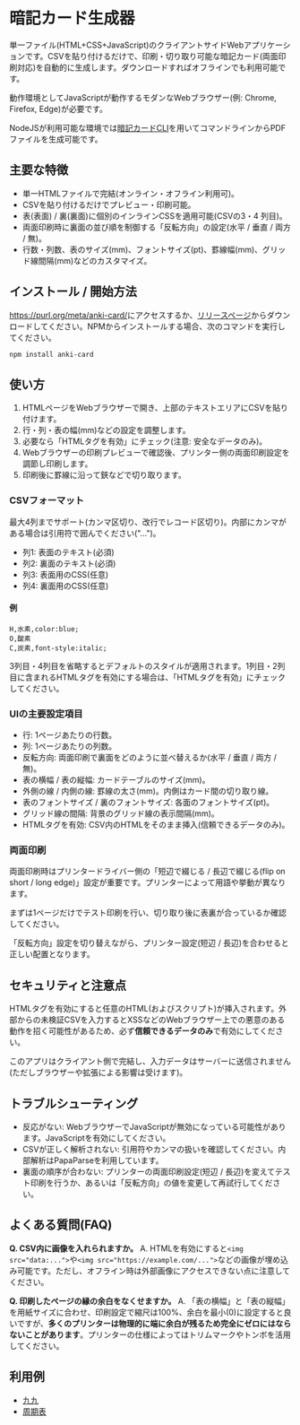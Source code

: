 <!-- Document: README.md

「暗記カード生成器」の日本語マニュアル。

Metadata:

	id - 3db72088-ba41-462f-91de-7284bf80422d
	author - <qq542vev at https://purl.org/meta/me/>
	version - 0.1.1
	created - 2020-09-01
	modified - 2025-09-07
	copyright - Copyright (C) 2025-2025 qq542vev. Some rights reserved.
	license - <AGPL-3.0-only at https://www.gnu.org/licenses/agpl-3.0.txt>

See Also:

	* <Project homepage at https://github.com/qq542vev/anki-card>
	* <Bug report at https://github.com/qq542vev/anki-card/issues>
-->

# 暗記カード生成器

単一ファイル(HTML+CSS+JavaScript)のクライアントサイドWebアプリケーションです。CSVを貼り付けるだけで、印刷・切り取り可能な暗記カード(両面印刷対応)を自動的に生成します。ダウンロードすればオフラインでも利用可能です。

動作環境としてJavaScriptが動作するモダンなWebブラウザー(例: Chrome, Firefox, Edge)が必要です。

NodeJSが利用可能な環境では[暗記カードCLI](https://github.com/qq542vev/anki-card-cli)を用いてコマンドラインからPDFファイルを生成可能です。

## 主要な特徴

 * 単一HTMLファイルで完結(オンライン・オフライン利用可)。
 * CSVを貼り付けるだけでプレビュー・印刷可能。
 * 表(表面) / 裏(裏面)に個別のインラインCSSを適用可能(CSVの3・4 列目)。
 * 両面印刷時に裏面の並び順を制御する「反転方向」の設定(水平 / 垂直 / 両方 / 無)。
 * 行数・列数、表のサイズ(mm)、フォントサイズ(pt)、罫線幅(mm)、グリッド線間隔(mm)などのカスタマイズ。

## インストール / 開始方法

<https://purl.org/meta/anki-card/>にアクセスするか、[リリースページ](https://purl.org/meta/anki-card/download)からダウンロードしてください。NPMからインストールする場合、次のコマンドを実行してください。

```sh
npm install anki-card
```

## 使い方

 1. HTMLページをWebブラウザーで開き、上部のテキストエリアにCSVを貼り付けます。
 2. 行・列・表の幅(mm)などの設定を調整します。
 3. 必要なら「HTMLタグを有効」にチェック(注意: 安全なデータのみ)。
 4. Webブラウザーの印刷プレビューで確認後、プリンター側の両面印刷設定を調節し印刷します。
 5. 印刷後に罫線に沿って鋏などで切り取ります。

### CSVフォーマット

最大4列までサポート(カンマ区切り、改行でレコード区切り)。内部にカンマがある場合は引用符で囲んでください("...")。

 * 列1: 表面のテキスト(必須)
 * 列2: 裏面のテキスト(必須)
 * 列3: 表面用のCSS(任意)
 * 列4: 裏面用のCSS(任意)

#### 例

```csv
H,水素,color:blue;
O,酸素
C,炭素,font-style:italic;
```

3列目・4列目を省略するとデフォルトのスタイルが適用されます。1列目・2列目に含まれるHTMLタグを有効にする場合は、「HTMLタグを有効」にチェックしてください。

### UIの主要設定項目

 * 行: 1ページあたりの行数。
 * 列: 1ページあたりの列数。
 * 反転方向: 両面印刷で裏面をどのように並べ替えるか(水平 / 垂直 / 両方 / 無)。
 * 表の横幅 / 表の縦幅: カードテーブルのサイズ(mm)。
 * 外側の線 / 内側の線: 罫線の太さ(mm)。内側はカード間の切り取り線。
 * 表のフォントサイズ / 裏のフォントサイズ: 各面のフォントサイズ(pt)。
 * グリッド線の間隔: 背景のグリッド線の表示間隔(mm)。
 * HTMLタグを有効: CSV内のHTMLをそのまま挿入(信頼できるデータのみ)。

### 両面印刷

両面印刷時はプリンタードライバー側の「短辺で綴じる / 長辺で綴じる(flip on short / long edge)」設定が重要です。プリンターによって用語や挙動が異なります。

まずは1ページだけでテスト印刷を行い、切り取り後に表裏が合っているか確認してください。

「反転方向」設定を切り替えながら、プリンター設定(短辺 / 長辺)を合わせると正しい配置となります。

## セキュリティと注意点

HTMLタグを有効にすると任意のHTML(およびスクリプト)が挿入されます。外部からの未検証CSVを入力するとXSSなどのWebブラウザー上での悪意のある動作を招く可能性があるため、必ず**信頼できるデータのみ**で有効にしてください。

このアプリはクライアント側で完結し、入力データはサーバーに送信されません(ただしブラウザーや拡張による影響は受けます)。

## トラブルシューティング

 * 反応がない: WebブラウザーでJavaScriptが無効になっている可能性があります。JavaScriptを有効にしてください。
 * CSVが正しく解析されない: 引用符やカンマの扱いを確認してください。内部解析はPapaParseを利用しています。
 * 裏面の順序が合わない: プリンターの両面印刷設定(短辺 / 長辺)を変えてテスト印刷を行うか、あるいは「反転方向」の値を変更して再試行してください。

## よくある質問(FAQ)

**Q. CSV内に画像を入れられますか。**
A. HTMLを有効にすると`<img src="data:...">`や`<img src="https://example.com/...">`などの画像が埋め込み可能です。ただし、オフライン時は外部画像にアクセスできない点に注意してください。

**Q. 印刷したページの縁の余白をなくせますか。**
A. 「表の横幅」と「表の縦幅」を用紙サイズに合わせ、印刷設定で縮尺は100%、余白を最小(0)に設定すると良いですが、**多くのプリンターは物理的に端に余白が残るため完全にゼロにはならないことがあります**。プリンターの仕様によってはトリムマークやトンボを活用してください。

## 利用例

 * [九九](https://purl.org/meta/anki-card/#csv=1×1%2C1%0D%0A1×2%2C2%0D%0A1×3%2C3%0D%0A1×4%2C4%0D%0A1×5%2C5%0D%0A1×6%2C6%0D%0A1×7%2C7%0D%0A1×8%2C8%0D%0A1×9%2C9%0D%0A2×1%2C2%0D%0A2×2%2C4%0D%0A2×3%2C6%0D%0A2×4%2C8%0D%0A2×5%2C10%0D%0A2×6%2C12%0D%0A2×7%2C14%0D%0A2×8%2C16%0D%0A2×9%2C18%0D%0A3×1%2C3%0D%0A3×2%2C6%0D%0A3×3%2C9%0D%0A3×4%2C12%0D%0A3×5%2C15%0D%0A3×6%2C18%0D%0A3×7%2C21%0D%0A3×8%2C24%0D%0A3×9%2C27%0D%0A4×1%2C4%0D%0A4×2%2C8%0D%0A4×3%2C12%0D%0A4×4%2C16%0D%0A4×5%2C20%0D%0A4×6%2C24%0D%0A4×7%2C28%0D%0A4×8%2C32%0D%0A4×9%2C36%0D%0A5×1%2C5%0D%0A5×2%2C10%0D%0A5×3%2C15%0D%0A5×4%2C20%0D%0A5×5%2C25%0D%0A5×6%2C30%0D%0A5×7%2C35%0D%0A5×8%2C40%0D%0A5×9%2C45%0D%0A6×1%2C6%0D%0A6×2%2C12%0D%0A6×3%2C18%0D%0A6×4%2C24%0D%0A6×5%2C30%0D%0A6×6%2C36%0D%0A6×7%2C42%0D%0A6×8%2C48%0D%0A6×9%2C54%0D%0A7×1%2C7%0D%0A7×2%2C14%0D%0A7×3%2C21%0D%0A7×4%2C28%0D%0A7×5%2C35%0D%0A7×6%2C42%0D%0A7×7%2C49%0D%0A7×8%2C56%0D%0A7×9%2C63%0D%0A8×1%2C8%0D%0A8×2%2C16%0D%0A8×3%2C24%0D%0A8×4%2C32%0D%0A8×5%2C40%0D%0A8×6%2C48%0D%0A8×7%2C56%0D%0A8×8%2C64%0D%0A8×9%2C72%0D%0A9×1%2C9%0D%0A9×2%2C18%0D%0A9×3%2C27%0D%0A9×4%2C36%0D%0A9×5%2C45%0D%0A9×6%2C54%0D%0A9×7%2C63%0D%0A9×8%2C72%0D%0A9×9%2C81&row=8&col=6&rev=horizontal&width=297&height=210&outer=0&inner=0.3&front_font_size=22&back_font_size=22&grid=0)
 * [周期表](https://purl.org/meta/anki-card/#csv=H%2C%E6%B0%B4%E7%B4%A0%2Cbackground%3Aorange%3B%20color%3Ared%3B%0D%0AHe%2C%E3%83%98%E3%83%AA%E3%82%A6%E3%83%A0%2Cbackground%3Aorange%3B%20color%3Ared%3B%0D%0ALi%2C%E3%83%AA%E3%83%81%E3%82%A6%E3%83%A0%2Cbackground%3Aaquamarine%3B%0D%0ABe%2C%E3%83%99%E3%83%AA%E3%83%AA%E3%82%A6%E3%83%A0%2Cbackground%3Aaquamarine%3B%0D%0AB%2C%E7%A1%BC%E7%B4%A0%2Cbackground%3Akhaki%3B%0D%0AC%2C%E7%82%AD%E7%B4%A0%2Cbackground%3Akhaki%3B%0D%0AN%2C%E7%AA%92%E7%B4%A0%2Cbackground%3Aorange%3B%20color%3Ared%3B%0D%0AO%2C%E9%85%B8%E7%B4%A0%2Cbackground%3Aorange%3B%20color%3Ared%3B%0D%0AF%2C%E5%BC%97%E7%B4%A0%2Cbackground%3Aorange%3B%20color%3Ared%3B%0D%0ANe%2C%E3%83%8D%E3%82%AA%E3%83%B3%2Cbackground%3Aorange%3B%20color%3Ared%3B%0D%0ANa%2C%E3%83%8A%E3%83%88%E3%83%AA%E3%82%A6%E3%83%A0%2Cbackground%3Aaquamarine%3B%0D%0AMg%2C%E3%83%9E%E3%82%B0%E3%83%8D%E3%82%B7%E3%82%A6%E3%83%A0%2Cbackground%3Aaquamarine%3B%0D%0AAl%2C%E3%82%A2%E3%83%AB%E3%83%9F%E3%83%8B%E3%82%A6%E3%83%A0%2Cbackground%3Aaquamarine%3B%0D%0ASi%2C%E7%8F%AA%E7%B4%A0%2Cbackground%3Akhaki%3B%0D%0AP%2C%E7%87%90%2Cbackground%3Akhaki%3B%0D%0AS%2C%E7%A1%AB%E9%BB%84%2C%20background%3Aorange%3B%0D%0ACl%2C%E5%A1%A9%E7%B4%A0%2Cbackground%3Aorange%3B%20color%3Ared%3B%0D%0AAr%2C%E3%82%A2%E3%83%AB%E3%82%B4%E3%83%B3%2Cbackground%3Aorange%3B%20color%3Ared%3B%0D%0AK%2C%E3%82%AB%E3%83%AA%E3%82%A6%E3%83%A0%2Cbackground%3Aaquamarine%3B%0D%0ACa%2C%E3%82%AB%E3%83%AB%E3%82%B7%E3%82%A6%E3%83%A0%2Cbackground%3Aaquamarine%3B%0D%0ASc%2C%E3%82%B9%E3%82%AB%E3%83%B3%E3%82%B8%E3%82%A6%E3%83%A0%2Cbackground%3Aaquamarine%3B%0D%0ATi%2C%E3%83%81%E3%82%BF%E3%83%B3%2Cbackground%3Aaquamarine%3B%0D%0AV%2C%E3%83%90%E3%83%8A%E3%82%B8%E3%82%A6%E3%83%A0%2Cbackground%3Aaquamarine%3B%0D%0ACr%2C%E3%82%AF%E3%83%AD%E3%83%A0%2Cbackground%3Aaquamarine%3B%0D%0AMn%2C%E3%83%9E%E3%83%B3%E3%82%AC%E3%83%B3%2Cbackground%3Aaquamarine%3B%0D%0AFe%2C%E9%89%84%2Cbackground%3Aaquamarine%3B%0D%0ACo%2C%E3%82%B3%E3%83%90%E3%83%AB%E3%83%88%2Cbackground%3Aaquamarine%3B%0D%0ANi%2C%E3%83%8B%E3%83%83%E3%82%B1%E3%83%AB%2Cbackground%3Aaquamarine%3B%0D%0ACu%2C%E9%8A%85%2Cbackground%3Aaquamarine%3B%0D%0AZn%2C%E4%BA%9C%E9%89%9B%2Cbackground%3Aaquamarine%3B%0D%0AGa%2C%E3%82%AC%E3%83%AA%E3%82%A6%E3%83%A0%2Cbackground%3Aaquamarine%3B%0D%0AGe%2C%E3%82%B2%E3%83%AB%E3%83%9E%E3%83%8B%E3%82%A6%E3%83%A0%2Cbackground%3Akhaki%3B%0D%0AAs%2C%E7%A0%92%E7%B4%A0%2Cbackground%3Akhaki%3B%0D%0ASe%2C%E3%82%BB%E3%83%AC%E3%83%B3%2Cbackground%3Akhaki%3B%0D%0ABr%2C%E8%87%AD%E7%B4%A0%2Cbackground%3Aorange%3B%20color%3Ablue%3B%0D%0AKr%2C%E3%82%AF%E3%83%AA%E3%83%97%E3%83%88%E3%83%B3%2Cbackground%3Aorange%3B%20color%3Ared%3B%0D%0ARb%2C%E3%83%AB%E3%83%93%E3%82%B8%E3%82%A6%E3%83%A0%2Cbackground%3Aaquamarine%3B%0D%0ASr%2C%E3%82%B9%E3%83%88%E3%83%AD%E3%83%B3%E3%83%81%E3%82%A6%E3%83%A0%2Cbackground%3Aaquamarine%3B%0D%0AY%2C%E3%82%A4%E3%83%83%E3%83%88%E3%83%AA%E3%82%A6%E3%83%A0%2Cbackground%3Aaquamarine%3B%0D%0AZr%2C%E3%82%B8%E3%83%AB%E3%82%B3%E3%83%8B%E3%82%A6%E3%83%A0%2Cbackground%3Aaquamarine%3B%0D%0ANb%2C%E3%83%8B%E3%82%AA%E3%83%96%2Cbackground%3Aaquamarine%3B%0D%0AMo%2C%E3%83%A2%E3%83%AA%E3%83%96%E3%83%87%E3%83%B3%2Cbackground%3Aaquamarine%3B%0D%0ATc%2C%E3%83%86%E3%82%AF%E3%83%8D%E3%83%81%E3%82%A6%E3%83%A0%2Cbackground%3Aaquamarine%3B%0D%0ARu%2C%E3%83%AB%E3%83%86%E3%83%8B%E3%82%A6%E3%83%A0%2Cbackground%3Aaquamarine%3B%0D%0ARh%2C%E3%83%AD%E3%82%B8%E3%82%A6%E3%83%A0%2Cbackground%3Aaquamarine%3B%0D%0APd%2C%E3%83%91%E3%83%A9%E3%82%B8%E3%82%A6%E3%83%A0%2Cbackground%3Aaquamarine%3B%0D%0AAg%2C%E9%8A%80%2Cbackground%3Aaquamarine%3B%0D%0ACd%2C%E3%82%AB%E3%83%89%E3%83%9F%E3%82%A6%E3%83%A0%2Cbackground%3Aaquamarine%3B%0D%0AIn%2C%E3%82%A4%E3%83%B3%E3%82%B8%E3%82%A6%E3%83%A0%2Cbackground%3Aaquamarine%3B%0D%0ASn%2C%E3%82%B9%E3%82%BA%2Cbackground%3Aaquamarine%3B%0D%0ASb%2C%E3%82%A2%E3%83%B3%E3%83%81%E3%83%A2%E3%83%B3%2Cbackground%3Akhaki%3B%0D%0ATe%2C%E3%83%86%E3%83%AB%E3%83%AB%2Cbackground%3Akhaki%3B%0D%0AI%2C%E6%B2%83%E7%B4%A0%2Cbackground%3Aorange%3B%0D%0AXe%2C%E3%82%AD%E3%82%BB%E3%83%8E%E3%83%B3%2Cbackground%3Aorange%3B%20color%3Ared%3B%0D%0ACs%2C%E3%82%BB%E3%82%B7%E3%82%A6%E3%83%A0%2Cbackground%3Aaquamarine%3B%0D%0ABa%2C%E3%83%90%E3%83%AA%E3%82%A6%E3%83%A0%2Cbackground%3Aaquamarine%3B%0D%0ALa%2C%E3%83%A9%E3%83%B3%E3%82%BF%E3%83%B3%2Cbackground%3Aaquamarine%3B%0D%0ACe%2C%E3%82%BB%E3%83%AA%E3%82%A6%E3%83%A0%2Cbackground%3Aaquamarine%3B%0D%0APr%2C%E3%83%97%E3%83%A9%E3%82%BB%E3%82%AA%E3%82%B8%E3%83%A0%2Cbackground%3Aaquamarine%3B%0D%0ANd%2C%E3%83%8D%E3%82%AA%E3%82%B8%E3%83%A0%2Cbackground%3Aaquamarine%3B%0D%0APm%2C%E3%83%97%E3%83%AD%E3%83%A1%E3%83%81%E3%82%A6%E3%83%A0%2Cbackground%3Aaquamarine%3B%0D%0ASm%2C%E3%82%B5%E3%83%9E%E3%83%AA%E3%82%A6%E3%83%A0%2Cbackground%3Aaquamarine%3B%0D%0AEu%2C%E3%83%A6%E3%82%A6%E3%83%AD%E3%83%94%E3%82%A6%E3%83%A0%2Cbackground%3Aaquamarine%3B%0D%0AGd%2C%E3%82%AC%E3%83%89%E3%83%AA%E3%83%8B%E3%82%A6%E3%83%A0%2Cbackground%3Aaquamarine%3B%0D%0ATb%2C%E3%83%86%E3%83%AB%E3%83%93%E3%82%A6%E3%83%A0%2Cbackground%3Aaquamarine%3B%0D%0ADy%2C%E3%82%B8%E3%82%B9%E3%83%97%E3%83%AD%E3%82%B7%E3%82%A6%E3%83%A0%2Cbackground%3Aaquamarine%3B%0D%0AHo%2C%E3%83%9B%E3%83%AB%E3%83%9F%E3%82%A6%E3%83%A0%2Cbackground%3Aaquamarine%3B%0D%0AEr%2C%E3%82%A8%E3%83%AB%E3%83%93%E3%82%A6%E3%83%A0%2Cbackground%3Aaquamarine%3B%0D%0ATm%2C%E3%83%84%E3%83%AA%E3%82%A6%E3%83%A0%2Cbackground%3Aaquamarine%3B%0D%0AYb%2C%E3%82%A4%E3%83%83%E3%83%86%E3%83%AB%E3%83%93%E3%82%A6%E3%83%A0%2Cbackground%3Aaquamarine%3B%0D%0ALu%2C%E3%83%AB%E3%83%86%E3%83%81%E3%82%A6%E3%83%A0%2Cbackground%3Aaquamarine%3B%0D%0AHf%2C%E3%83%8F%E3%83%95%E3%83%8B%E3%82%A6%E3%83%A0%2Cbackground%3Aaquamarine%3B%0D%0ATa%2C%E3%82%BF%E3%83%B3%E3%82%BF%E3%83%AB%2Cbackground%3Aaquamarine%3B%0D%0AW%2C%E3%82%BF%E3%83%B3%E3%82%B0%E3%82%B9%E3%83%86%E3%83%B3%2Cbackground%3Aaquamarine%3B%0D%0ARe%2C%E3%83%AC%E3%83%8B%E3%82%A6%E3%83%A0%2Cbackground%3Aaquamarine%3B%0D%0AOs%2C%E3%82%AA%E3%82%B9%E3%83%9F%E3%82%A6%E3%83%A0%2Cbackground%3Aaquamarine%3B%0D%0AIr%2C%E3%82%A4%E3%83%AA%E3%82%B8%E3%82%A6%E3%83%A0%2Cbackground%3Aaquamarine%3B%0D%0APt%2C%E7%99%BD%E9%87%91%2Cbackground%3Aaquamarine%3B%0D%0AAu%2C%E9%87%91%2Cbackground%3Aaquamarine%3B%0D%0AHg%2C%E6%B0%B4%E9%8A%80%2Cbackground%3Aaquamarine%3B%20color%3Ablue%3B%0D%0ATl%2C%E3%82%BF%E3%83%AA%E3%82%A6%E3%83%A0%2Cbackground%3Aaquamarine%3B%0D%0APb%2C%E9%89%9B%2Cbackground%3Aaquamarine%3B%0D%0ABi%2C%E3%83%93%E3%82%B9%E3%83%9E%E3%82%B9%2Cbackground%3Akhaki%3B%0D%0APo%2C%E3%83%9D%E3%83%AD%E3%83%8B%E3%82%A6%E3%83%A0%2Cbackground%3Akhaki%3B%0D%0AAt%2C%E3%82%A2%E3%82%B9%E3%82%BF%E3%83%81%E3%83%B3%2Cbackground%3Akhaki%3B%0D%0ARn%2C%E3%83%A9%E3%83%89%E3%83%B3%2Cbackground%3Aorange%3B%20color%3Ared%3B%0D%0AFr%2C%E3%83%95%E3%83%A9%E3%83%B3%E3%82%B7%E3%82%A6%E3%83%A0%2Cbackground%3Aaquamarine%3B%0D%0ARa%2C%E3%83%A9%E3%82%B8%E3%82%A6%E3%83%A0%2Cbackground%3Aaquamarine%3B%0D%0AAc%2C%E3%82%A2%E3%82%AF%E3%83%81%E3%83%8B%E3%82%A6%E3%83%A0%2Cbackground%3Aaquamarine%3B%0D%0ATh%2C%E3%83%88%E3%83%AA%E3%82%A6%E3%83%A0%2Cbackground%3Aaquamarine%3B%0D%0APa%2C%E3%83%97%E3%83%AD%E3%83%88%E3%82%A2%E3%82%AF%E3%83%81%E3%83%8B%E3%82%A6%E3%83%A0%2Cbackground%3Aaquamarine%3B%0D%0AU%2C%E3%82%A6%E3%83%A9%E3%83%B3%2Cbackground%3Aaquamarine%3B%0D%0ANp%2C%E3%83%8D%E3%83%97%E3%83%84%E3%83%8B%E3%82%A6%E3%83%A0%2Cbackground%3Aaquamarine%3B%0D%0APu%2C%E3%83%97%E3%83%AB%E3%83%88%E3%83%8B%E3%82%A6%E3%83%A0%2Cbackground%3Aaquamarine%3B%0D%0AAm%2C%E3%82%A2%E3%83%A1%E3%83%AA%E3%82%B7%E3%82%A6%E3%83%A0%2Cbackground%3Aaquamarine%3B%0D%0ACm%2C%E3%82%AD%E3%83%A5%E3%83%AA%E3%82%A6%E3%83%A0%2Cbackground%3Aaquamarine%3B%0D%0ABk%2C%E3%83%90%E3%83%BC%E3%82%AF%E3%83%AA%E3%82%A6%E3%83%A0%2Cbackground%3Aaquamarine%3B%0D%0ACf%2C%E3%82%AB%E3%83%AA%E3%83%9B%E3%83%AB%E3%83%8B%E3%82%A6%E3%83%A0%2Cbackground%3Aaquamarine%3B%0D%0AEs%2C%E3%82%A2%E3%82%A4%E3%83%B3%E3%82%B9%E3%82%BF%E3%82%A4%E3%83%8B%E3%82%A6%E3%83%A0%2Cbackground%3Aaquamarine%3B%0D%0AFm%2C%E3%83%95%E3%82%A7%E3%83%AB%E3%83%9F%E3%82%A6%E3%83%A0%2Cbackground%3Aaquamarine%3B%0D%0AMd%2C%E3%83%A1%E3%83%B3%E3%83%87%E3%83%AC%E3%83%93%E3%82%A6%E3%83%A0%2Cbackground%3Aaquamarine%3B%0D%0ANo%2C%E3%83%8E%E3%83%BC%E3%83%99%E3%83%AA%E3%82%A6%E3%83%A0%2Cbackground%3Aaquamarine%3B%0D%0ALr%2C%E3%83%AD%E3%83%BC%E3%83%AC%E3%83%B3%E3%82%B7%E3%82%A6%E3%83%A0%2Cbackground%3Aaquamarine%3B%0D%0ARf%2C%E3%83%A9%E3%82%B6%E3%83%9B%E3%83%BC%E3%82%B8%E3%82%A6%E3%83%A0%0D%0ADb%2C%E3%83%89%E3%83%96%E3%83%8B%E3%82%A6%E3%83%A0%0D%0ASg%2C%E3%82%B7%E3%83%BC%E3%83%9C%E3%83%BC%E3%82%AE%E3%82%A6%E3%83%A0%0D%0ABh%2C%E3%83%9C%E3%83%BC%E3%83%AA%E3%82%A6%E3%83%A0%0D%0AHs%2C%E3%83%8F%E3%83%83%E3%82%B7%E3%82%A6%E3%83%A0%0D%0AMt%2C%E3%83%9E%E3%82%A4%E3%83%88%E3%83%8D%E3%83%AA%E3%82%A6%E3%83%A0%0D%0ADs%2C%E3%83%80%E3%83%BC%E3%83%A0%E3%82%B9%E3%82%BF%E3%83%81%E3%82%A6%E3%83%A0%0D%0ARg%2C%E3%83%AC%E3%83%B3%E3%83%88%E3%82%B2%E3%83%8B%E3%82%A6%E3%83%A0%0D%0ACn%2C%E3%82%B3%E3%83%9A%E3%83%AB%E3%83%8B%E3%82%B7%E3%82%A6%E3%83%A0%0D%0ANh%2C%E3%83%8B%E3%83%9B%E3%83%8B%E3%82%A6%E3%83%A0%0D%0AFl%2C%E3%83%95%E3%83%AC%E3%83%AD%E3%83%93%E3%82%A6%E3%83%A0%0D%0AMc%2C%E3%83%A2%E3%82%B9%E3%82%B3%E3%83%93%E3%82%A6%E3%83%A0%0D%0ALv%2C%E3%83%AA%E3%83%90%E3%83%A2%E3%83%AA%E3%82%A6%E3%83%A0%0D%0ATs%2C%E3%83%86%E3%83%8D%E3%82%B7%E3%83%B3%0D%0AOg%2C%E3%82%AA%E3%82%AC%E3%83%8D%E3%82%BD%E3%83%B3&row=6&col=4&rev=horizontal&width=297&height=210&outer=0&inner=0.5&front_font_size=22&back_font_size=18&grid=0)

